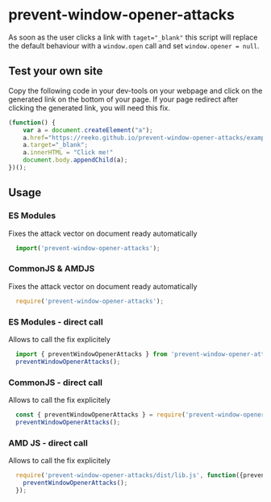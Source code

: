 # prevent-window-opener-attacks

As soon as the user clicks a link with `taget="_blank"` this script will replace the default behaviour with a `window.open` call and set `window.opener = null`.

## Test your own site

Copy the following code in your dev-tools on your webpage and click on the generated link on the bottom of your page. If your page redirect after clicking the generated link, you will need this fix.

```js
(function() {
	var a = document.createElement("a");
	a.href="https://reeko.github.io/prevent-window-opener-attacks/example/evil-page.html";
	a.target="_blank";
	a.innerHTML = "Click me!"
	document.body.appendChild(a);
})();
```

## Usage

### ES Modules

Fixes the attack vector on document ready automatically

```js
  import('prevent-window-opener-attacks');
```

### CommonJS & AMDJS

Fixes the attack vector on document ready automatically

```js
  require('prevent-window-opener-attacks');
```

### ES Modules - direct call

Allows to call the fix explicitely

```js
  import { preventWindowOpenerAttacks } from 'prevent-window-opener-attacks/src/lib';
  preventWindowOpenerAttacks();
```

### CommonJS - direct call

Allows to call the fix explicitely

```js
  const { preventWindowOpenerAttacks } = require('prevent-window-opener-attacks/dist/lib.js');
  preventWindowOpenerAttacks();
```

### AMD JS - direct call

Allows to call the fix explicitely

```js
  require('prevent-window-opener-attacks/dist/lib.js', function({preventWindowOpenerAttacks}) {
  	preventWindowOpenerAttacks();
  });
```
